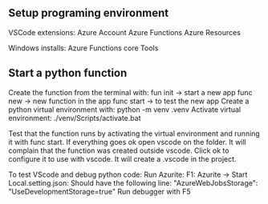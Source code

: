 ## Setup programing environment
VSCode extensions:
	Azure Account
	Azure Functions
	Azure Resources

Windows installs:
	Azure Functions core Tools

## Start a python function
Create the function from the terminal with:
	fun init -> start a new app
	func new -> new function in the app
	func start -> to test the new app
Create a python virtual environment with:
	python -m venv .venv
Activate virtual environment:
	./venv/Scripts/activate.bat

Test that the function runs by activating the virtual environment and running it with func start.
If everything goes ok open vscode on the folder. It will complain that the function was created outside vscode. Click ok to configure it to use with vscode. It will create a .vscode in the project.

To test VScode and debug python code:
	Run Azurite:
		F1: Azurite -> Start
		Local.setting.json:
			Should have the following line:
				"AzureWebJobsStorage": "UseDevelopmentStorage=true"
	Run debugger with F5